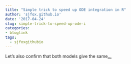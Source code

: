 ```yaml
---
title: "Simple trick to speed up ODE integration in R"
author: 'sjfox.github.io'
date: '2017-04-24'
slug: simple-trick-to-speed-up-ode-i
categories:
- bloglink
tags:
  - sjfoxgithubio
---
```


Let’s also confirm that both models give the same[... <i class="fas fa-external-link-alt"></i>](https://sjfox.github.io/post/2017-04-19-timesteps-lsoda-and-epidemiological-models/)

